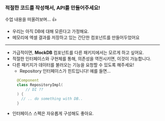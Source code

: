 ### 적절한 코드를 작성해서, API를 만들어주세요!

수업 내용을 떠올려보며... 👍

* 우리는 아직 DB에 대해 모른다고 가정해요.
* 메모리에 엑셀 결과를 저장하고 있는 간단한 컴포넌트를 만들어두었어요
---
* 가급적이면, **MockDB** 컴포넌트를 다른 패키지에서는 모르게 하고 싶어요.
* 적절한 인터페이스와 구현체를 통해, 의존성을 역전시키면, 이것이 가능합니다.
* 다른 패키지가 데이터를 불러오는 기능을 요청할 수 있도록 해주세요!
  * Repository 인터페이스가 힌트입니다! 예를 들면...
  ```kotlin
    @Component
    class RepositoryImpl(
        // DI ??
    ) {
      // .. do something with DB.. 
    }
  ```
* 인터페이스 스펙은 자유롭게 구성해도 좋아요.
